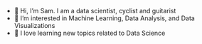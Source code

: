 - 👋 Hi, I’m Sam. I am a data scientist, cyclist and guitarist
- 👀 I’m interested in Machine Learning, Data Analysis, and Data Visualizations
- 💞️ I love learning new topics related to Data Science

<!---
samdwo300/samdwo300 is a ✨ special ✨ repository because its `README.md` (this file) appears on your GitHub profile.
You can click the Preview link to take a look at your changes.
--->

